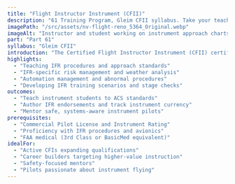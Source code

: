 ```yaml
---
title: "Flight Instructor Instrument (CFII)"
description: "61 Training Program, Gleim CFII syllabus. Take your teaching to the next level. Train pilots for safe, precise instrument flight as a CFII."
imagePath: "/src/assets/nv-flight-reno_5364_Original.webp"
imageAlt: "Instructor and student working on instrument approach charts"
part: "Part 61"
syllabus: "Gleim CFII"
introduction: "The Certified Flight Instructor Instrument (CFII) certificate is an essential qualification for flight instructors looking to specialize in teaching instrument flying. This advanced training program focuses on equipping you with the skills and knowledge necessary to instruct student pilots in IFR (Instrument Flight Rules) operations, including instrument approaches, holds, and enroute navigation. Through a combination of ground school and practical flight training, you'll learn how to effectively teach complex instrument procedures, manage student workloads, and evaluate performance. Our experienced instructors will guide you through the intricacies of instrument instruction, helping you become a proficient and confident CFII. By the end of this program, you'll be prepared to pass the FAA CFII Knowledge Test and Practical Test, enabling you to mentor the next generation of instrument-rated pilots."
highlights:
  - "Teaching IFR procedures and approach standards"
  - "IFR-specific risk management and weather analysis"
  - "Automation management and abnormal procedures"
  - "Developing IFR training scenarios and stage checks"
outcomes:
  - "Teach instrument students to ACS standards"
  - "Author IFR endorsements and track instrument currency"
  - "Mentor safe, systems-aware instrument pilots"
prerequisites:
  - "Commercial Pilot License and Instrument Rating"
  - "Proficiency with IFR procedures and avionics"
  - "FAA medical (3rd Class or BasicMed equivalent)"
idealFor:
  - "Active CFIs expanding qualifications"
  - "Career builders targeting higher-value instruction"
  - "Safety-focused mentors"
  - "Pilots passionate about instrument flying"
---
```


